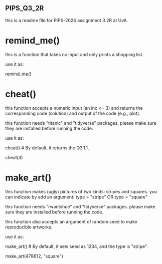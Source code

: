 ## PIPS_Q3_2R
this is a readme file for PIPS-2024 assignment 3.2R at UvA.

# remind_me()
this is a function that takes no input and only prints a shopping list.

use it as:

remind_me()

# cheat()
this function accepts a numeric input (an inc <= 3) and returns the corresponding code (solution) and output of the code (e.g., plot).

this function needs "titanic" and "tidyverse" packages. please make sure they are installed before running the code.

use it as:

cheat()  # By default, it returns the Q3.1.1.

cheat(3)

# make_art()
this function makes (ugly) pictures of two kinds: stripes and squares. you can indicate by add an argument: type = "stripe" OR type = "square"

this function needs "rwantshue" and "tidyverse" packages. please make sure they are installed before running the code.

this function also accepts an argument of random seed to make reproducible artworks.

use it as:

make_art()  # By default, it sets seed as 1234, and the type is "stripe".

make_art(478612, "square")
